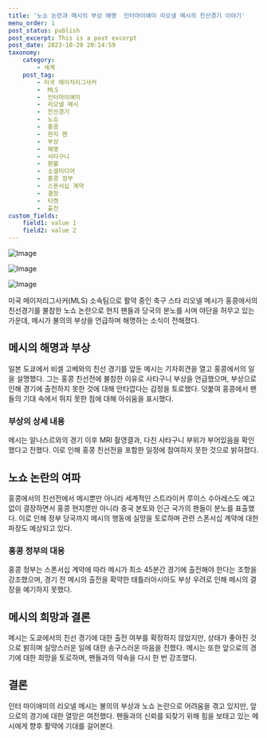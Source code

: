 ```yaml
---
title: '노쇼 논란과 메시의 부상 해명  인터마이애미 리오넬 메시의 친선경기 이야기'
menu_order: 1
post_status: publish
post_excerpt: This is a post excerpt
post_date: 2023-10-20 20:14:59
taxonomy:
    category:
        - 세계
    post_tag:
        - 미국 메이저리그사커
        -  MLS
        -  인터마이애미
        -  리오넬 메시
        -  친선경기
        -  노쇼
        -  홍콩
        -  현지 팬
        -  부상
        -  해명
        -  사타구니
        -  환불
        -  소셜미디어
        -  홍콩 정부
        -  스폰서십 계약
        -  결장
        -  티켓
        -  출전
custom_fields:
    field1: value 1
    field2: value 2
---
```


![Image](https://imgnews.pstatic.net/image/016/2024/02/06/20240206000785_0_20240206201601313.jpg?type=w647)

![Image](https://imgnews.pstatic.net/image/016/2024/02/06/20240205000442_0_20240206201601317.jpg?type=w647)

![Image](https://imgnews.pstatic.net/image/016/2024/02/06/20240205000040_0_20240206201601322.jpg?type=w647)


미국 메이저리그사커(MLS) 소속팀으로 활약 중인 축구 스타 리오넬 메시가 홍콩에서의 친선경기를 불참한 노쇼 논란으로 현지 팬들과 당국의 분노를 사며 야단을 허무고 있는 가운데, 메시가 불의의 부상을 언급하며 해명하는 소식이 전해졌다. 

## 메시의 해명과 부상
일본 도쿄에서 비셀 고베와의 친선 경기를 앞둔 메시는 기자회견을 열고 홍콩에서의 일을 설명했다. 그는 홍콩 친선전에 불참한 이유로 사타구니 부상을 언급했으며, 부상으로 인해 경기에 출전하지 못한 것에 대해 안타깝다는 감정을 토로했다. 덧붙여 홍콩에서 팬들의 기대 속에서 뛰지 못한 점에 대해 아쉬움을 표시했다.

### 부상의 상세 내용
메시는 알나스르와의 경기 이후 MRI 촬영결과, 다친 사타구니 부위가 부어있음을 확인했다고 전했다. 이로 인해 홍콩 친선전을 포함한 일정에 참여하지 못한 것으로 밝혀졌다.

## 노쇼 논란의 여파
홍콩에서의 친선전에서 메시뿐만 아니라 세계적인 스트라이커 루이스 수아레스도 예고 없이 결장하면서 홍콩 현지뿐만 아니라 중국 본토와 인근 국가의 팬들이 분노를 표출했다. 이로 인해 정부 당국까지 메시의 행동에 실망을 토로하며 관련 스폰서십 계약에 대한 파장도 예상되고 있다.

### 홍콩 정부의 대응
홍콩 정부는 스폰서십 계약에 따라 메시가 최소 45분간 경기에 출전해야 한다는 조항을 강조했으며, 경기 전 메시의 출전을 확약한 태틀러아시아도 부상 우려로 인해 메시의 결장을 예기하지 못했다.

## 메시의 희망과 결론
메시는 도쿄에서의 친선 경기에 대한 출전 여부를 확정하지 않았지만, 상태가 좋아진 것으로 밝히며 실망스러운 일에 대한 송구스러운 마음을 전했다. 메시는 또한 앞으로의 경기에 대한 희망을 토로하며, 팬들과의 약속을 다시 한 번 강조했다.

## 결론
인터 마이애미의 리오넬 메시는 불의의 부상과 노쇼 논란으로 어려움을 겪고 있지만, 앞으로의 경기에 대한 열망은 여전했다. 팬들과의 신뢰를 되찾기 위해 힘을 보태고 있는 메시에게 향후 활약에 기대를 걸어본다.
